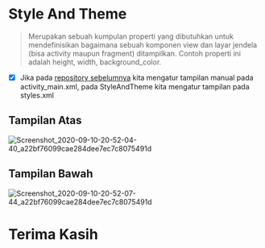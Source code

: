 # Style And Theme
>Merupakan sebuah kumpulan properti yang dibutuhkan untuk mendefinisikan bagaimana sebuah komponen view dan layar jendela (bisa activity maupun fragment) ditampilkan. Contoh properti ini adalah height, width, background_color.
- [x] Jika pada [repository sebelumnya](https://github.com/madeyahe123/Android_MyViewAndViews) kita mengatur tampilan manual pada activity_main.xml, pada StyleAndTheme kita mengatur tampilan pada styles.xml

## Tampilan Atas
![Screenshot_2020-09-10-20-52-04-40_a22bf76099cae284dee7ec7c8075491d](https://user-images.githubusercontent.com/63852448/92741061-78810c80-f3a8-11ea-84ae-09cc2038e708.jpg)

## Tampilan Bawah
![Screenshot_2020-09-10-20-52-07-44_a22bf76099cae284dee7ec7c8075491d](https://user-images.githubusercontent.com/63852448/92741076-7c149380-f3a8-11ea-962a-78b58f701a7f.jpg)

# Terima Kasih
